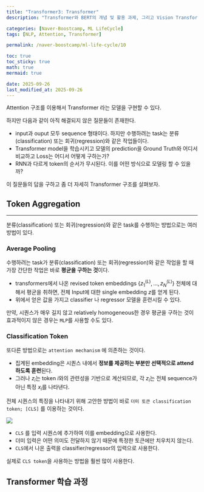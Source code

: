 ```yaml
---
title: "Transformer3: Transformer"
description: "Transformer와 BERT의 개념 및 활용 과제, 그리고 Vision Transformer(ViT)에 대한 학습 내용을 정리한 포스트입니다."

categories: [Naver-Boostcamp, ML LifeCycle]
tags: [NLP, Attention, Transformer]

permalink: /naver-boostcamp/ml-life-cycle/10

toc: true
toc_sticky: true
math: true
mermaid: true

date: 2025-09-26
last_modified_at: 2025-09-26
---
```


Attention 구조를 이용해서 Transformer 라는 모델을 구현할 수 있다.

하지만 다음과 같이 아직 해결되지 않은 질문들이 존재한다.

- input과 ouput 모두 sequence 형태이다. 하지만 수행하려는 task는 분류(classification) 또는 회귀(regression)와 같은 작업들이다.
- Transformer model을 학습시키고 모델의 prediction을 Ground Truth와 어디서 비교하고 Loss는 어디서 어떻게 구하는가?
- RNN과 다르게 token의 순서가 무시된다. 이를 어떤 방식으로 모델링 할 수 있을까?

이 질문들의 답을 구하고 좀 더 자세히 Transformer 구조를 살펴보자. 

## Token Aggregation
-------------

분류(classification) 또는 회귀(regression)와 같은 task를 수행하는 방법으로는 여러 방법이 있다.

### Average Pooling

수행하려는 task가 분류(classification) 또는 회귀(regression)와 같은 작업을 할 때 가장 간단한 작업은 바로 **평균을 구하는 것**이다.

- transformers에서 나온 revised token embeddings $\{ z_1^{(L)}, \ldots, z_N^{(L)}\}$ 전체에 대해서 평균을 취하면, 전체 Input에 대한 single embedding $z$를 얻게 된다.
- 위에서 얻은 값을 가지고 classifier 나 regressor 모델을 훈련시킬 수 있다.

만약, 시퀀스가 매우 길지 않고 relatively homogeneous한 경우 평균을 구하는 것이 효과적이지 않은 경우는 `MLP`를 사용할 수도 있다.

### Classification Token

또다른 방법으로는 `attention mechanism` 에 의존하는 것이다.

- 집계된 embedding은 시퀀스 내에서 **정보를 제공하는 부분만 선택적으로 attend하도록 훈련**된다.
- 그러나 $z_i$는 token $i$와의 관련성을 기반으로 계산되므로, 각 $z_i$는 전체 sequence가 아닌 특정 $x_i$를 나타낸다.

전체 시퀀스의 특징을 나타내기 위해 고안한 방법이  바로 `더미 토큰 classification token; [CLS]` 를 이용하는 것이다.

<img src="https://www.mccormickml.com/assets/BERT/CLS_token_500x606.png">

- `CLS` 를 입력 시퀀스에 추가하여 이를 embedding으로 사용한다.
- 더미 입력은 어떤 의미도 전달하지 않기 때문에 특정한 토큰에만 치우치지 않는다.
- `CLS`에서 나온 출력을 classifier/regressor의 입력으로 사용한다.

실제로 `CLS token`을 사용하는 방법을 훨씬 많이 사용한다.

## Transformer 학습 과정


